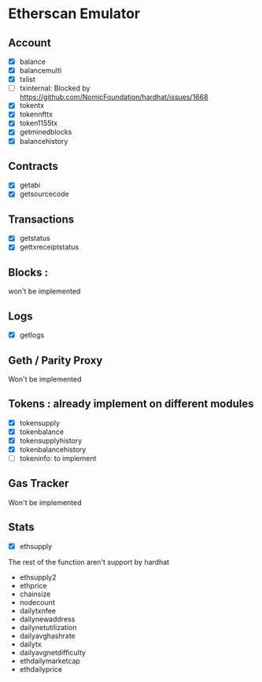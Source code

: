 # Etherscan Emulator

## Account

- [x] balance
- [x] balancemulti
- [x] txlist
- [ ] txinternal: Blocked by https://github.com/NomicFoundation/hardhat/issues/1668
- [x] tokentx
- [x] tokennfttx
- [x] token1155tx
- [x] getminedblocks
- [x] balancehistory

## Contracts

- [x] getabi
- [x] getsourcecode

## Transactions

- [x] getstatus
- [x] gettxreceiptstatus

## Blocks :

won't be implemented

## Logs

- [x] getlogs

## Geth / Parity Proxy

Won't be implemented

## Tokens : already implement on different modules

- [x] tokensupply
- [x] tokenbalance
- [x] tokensupplyhistory
- [x] tokenbalancehistory
- [ ] tokeninfo: to implement

## Gas Tracker

Won't be implemented

## Stats

- [x] ethsupply

The rest of the function aren't support by hardhat

- ethsupply2
- ethprice
- chainsize
- nodecount
- dailytxnfee
- dailynewaddress
- dailynetutilization
- dailyavghashrate
- dailytx
- dailyavgnetdifficulty
- ethdailymarketcap
- ethdailyprice
